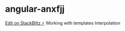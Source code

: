 # angular-anxfjj

[Edit on StackBlitz ⚡️](https://stackblitz.com/edit/angular-anxfjj)
Working with templates
Interpolation
